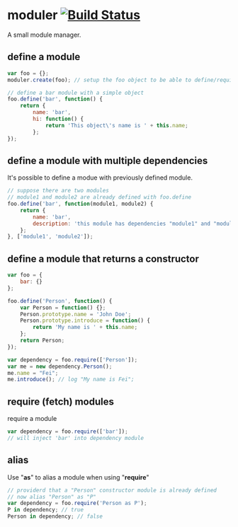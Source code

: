 moduler [![Build Status](https://travis-ci.org/geastwood/tokenlist.svg?branch=master)](https://travis-ci.org/geastwood/tokenlist)
=======

A small module manager.

## define a module
```javascript
var foo = {};
moduler.create(foo); // setup the foo object to be able to define/require module

// define a bar module with a simple object
foo.define('bar', function() {
    return {
        name: 'bar',
        hi: function() {
            return 'This object\'s name is ' + this.name;
        };
});
```
## define a module with multiple dependencies
It's possible to define a modue with previously defined module.
```javascript
// suppose there are two modules
// module1 and module2 are already defined with foo.define
foo.define('bar', function(module1, module2) {
    return {
        name: 'bar',
        description: 'this module has dependencies "module1" and "module2"'
    };
}, ['module1', 'module2']);
```
## define a module that returns a constructor
```javascript
var foo = {
    bar: {}
};

foo.define('Person', function() {
    var Person = function() {};
    Person.prototype.name = 'John Doe';
    Person.prototype.introduce = function() {
        return 'My name is ' + this.name;
    };
    return Person;
});

var dependency = foo.require(['Person']);
var me = new dependency.Person();
me.name = "Fei";
me.introduce(); // log "My name is Fei";
```
## require (fetch) modules
require a module
```javascript
var dependency = foo.require(['bar']);
// will inject 'bar' into dependency module
```
## alias
Use "**as**" to alias a module when using "**require**"
```javascript
// providerd that a "Person" constructor module is already defined
// now alias "Person" as "P"
var dependency = foo.require('Person as P');
P in dependency; // true
Person in dependency; // false
```
